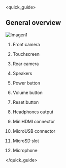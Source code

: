 <quick_guide> 

## General overview

![Imagen1](http://static.energysistem.com/images/manuals/42547/585958ad3aeb4.jpg)

1. Front camera

2. Touchscreen

3. Rear camera

4. Speakers

5. Power button

6. Volume button

7. Reset button

8. Headphones output

9. MiniHDMI connector

10. MicroUSB connector

11. MicroSD slot

12. Microphone

</quick_guide>
